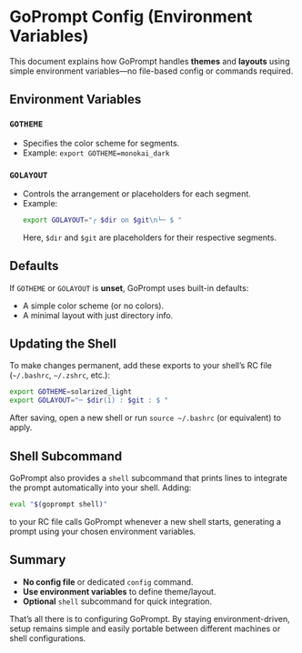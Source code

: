 # GoPrompt Config (Environment Variables)

This document explains how GoPrompt handles **themes** and **layouts** using simple environment variables—no file-based config or commands required.

## Environment Variables

### `GOTHEME`
- Specifies the color scheme for segments.
- Example: `export GOTHEME=monokai_dark`

### `GOLAYOUT`
- Controls the arrangement or placeholders for each segment.
- Example:  
  ```bash
  export GOLAYOUT="┌ $dir on $git\n└─ $ "
  ```
  Here, `$dir` and `$git` are placeholders for their respective segments.

## Defaults

If `GOTHEME` or `GOLAYOUT` is **unset**, GoPrompt uses built-in defaults:
- A simple color scheme (or no colors).
- A minimal layout with just directory info.

## Updating the Shell

To make changes permanent, add these exports to your shell’s RC file (`~/.bashrc`, `~/.zshrc`, etc.):
```bash
export GOTHEME=solarized_light
export GOLAYOUT="─ $dir(1) : $git : $ "
```
After saving, open a new shell or run `source ~/.bashrc` (or equivalent) to apply.

## Shell Subcommand

GoPrompt also provides a `shell` subcommand that prints lines to integrate the prompt automatically into your shell. Adding:
```bash
eval "$(goprompt shell)"
```
to your RC file calls GoPrompt whenever a new shell starts, generating a prompt using your chosen environment variables.

## Summary

- **No config file** or dedicated `config` command.
- **Use environment variables** to define theme/layout.
- **Optional** `shell` subcommand for quick integration.

That’s all there is to configuring GoPrompt. By staying environment-driven, setup remains simple and easily portable between different machines or shell configurations.